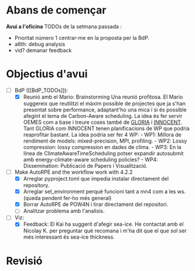 # Abans de començar
**Avui a l'oficina**
TODOs de la setmana passada :
- Prioritat número 1 centrar-me en la proposta per la BdP.
- a6th: debug analysis
- vid? demanar feedback
# Objectius d'avui
- [ ] BdP ([[BdP_TODOs]]):
	- [x] Reunió amb el Mario: Brainstorming
	      Una reunió profitosa. El Mario suggereix que reutilitzi el màxim possible de projectes que ja s'han presentat sobre performance, adaptant'ho una mica i si és possible afegint el tema de Carbon-Aware scheduling. 
	      La idea és fer servir OEMES com a base i treure coses també de [GLORIA](https://docs.google.com/document/d/1_D-SN9BqW2LZxrzBl85gCOG-LEKSle-T6cX8p725pHQ/edit#heading=h.gjdgxs) i [INNOCENT](https://docs.google.com/document/d/17Elnr_PHlPAuX9zPYxEtp9cwn-wag8hv-kFPpRqQcrI/edit). Tant GLORIA com INNOCENT tenen planificacions de WP que podria reaprofitar bastant. La idea podria ser fer 4 WP:
	      - WP1: Millora de rendiment de models: mixed-precision, MPI, profiling.
	      - WP2: Lossy compression: lossy compression en dades de clima.
	      - WP3: En la línea de ClimateAwareTimeScheduling potser expandir autosubmit amb energy-climate-aware scheduling policies?
	      - WP4: Dissemination: Publicació de Papers i Visualització. 
	      
- [ ] Make AutoRPE and the workflow work with 4.2.2
	- [x] Arreglar pyproject.toml que impedia instalar directament del repository.
	- [x] Arreglar set_environment perquè funcioni tant a mn4 com a les ws. (queda pendent fer-ho més general)
	- [x] Borrar AutoRPE de POW4N i tirar directament del repositori. 
	- [ ] Analitzar problema amb l'analisis.
- [ ] Viz:
	- [x] Feedback:
	      El Kai ha suggerit d'afegir sea-ice. He contactat amb el Nicolay K. per preguntar què recomana i m'ha dit que el que sol ser més interessant és sea-ice thickness.

# Revisió




























































































































































































































































































































































































































































































































































































































































































































































































































































































































































































































































































































































































































































































































































































































































































































































































































































































































































































































































































































































































































































































































































































































































































































































































































































































































































































































































































































































































































































































































































































































































































































































































































































































































































































































































































































































































































































































































































































































































































































































































































































































































































































































































































































































































































































































































































































































































































































































































































































































































































































































































